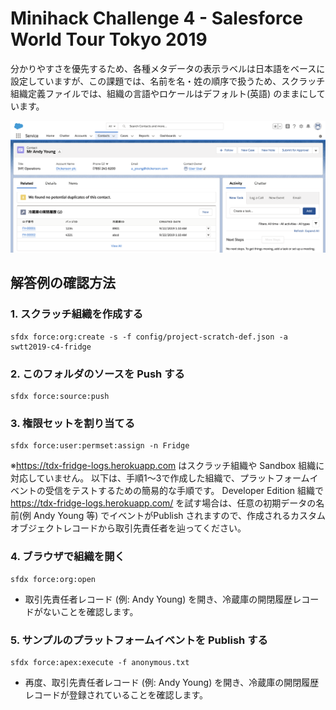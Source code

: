 # Minihack Challenge 4 - Salesforce World Tour Tokyo 2019
分かりやすさを優先するため、各種メタデータの表示ラベルは日本語をベースに設定していますが、この課題では、名前を名・姓の順序で扱うため、スクラッチ組織定義ファイルでは、組織の言語やロケールはデフォルト(英語) のままにしています。

![](challenge4_screenshot.png)

## 解答例の確認方法

### 1. スクラッチ組織を作成する
```
sfdx force:org:create -s -f config/project-scratch-def.json -a swtt2019-c4-fridge
```

### 2. このフォルダのソースを Push する
```
sfdx force:source:push
```

### 3. 権限セットを割り当てる
```
sfdx force:user:permset:assign -n Fridge
```

※https://tdx-fridge-logs.herokuapp.com はスクラッチ組織や Sandbox 組織に対応していません。
以下は、手順1〜3で作成した組織で、プラットフォームイベントの受信をテストするための簡易的な手順です。
Developer Edition 組織で https://tdx-fridge-logs.herokuapp.com/ を試す場合は、任意の初期データの名前(例 Andy Young 等) でイベントがPublish されますので、作成されるカスタムオブジェクトレコードから取引先責任者を辿ってください。

### 4. ブラウザで組織を開く
```
sfdx force:org:open
```

* 取引先責任者レコード (例: Andy Young) を開き、冷蔵庫の開閉履歴レコードがないことを確認します。

### 5. サンプルのプラットフォームイベントを Publish する
```
sfdx force:apex:execute -f anonymous.txt
```

* 再度、取引先責任者レコード (例: Andy Young) を開き、冷蔵庫の開閉履歴レコードが登録されていることを確認します。